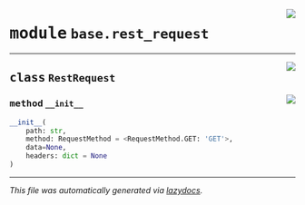 <!-- markdownlint-disable -->

<a href="https://github.com/switchcollab/Switch-Bots-Python-Library/tree/main/src/switch/base/rest_request.py#L0"><img align="right" src="https://img.shields.io/badge/-source-cccccc?style=flat-square"/></a>

# <kbd>module</kbd> `base.rest_request`






---

<a href="https://github.com/switchcollab/Switch-Bots-Python-Library/tree/main/src/switch/base/rest_request.py#L9"><img align="right" src="https://img.shields.io/badge/-source-cccccc?style=flat-square"/></a>

## <kbd>class</kbd> `RestRequest`




<a href="https://github.com/switchcollab/Switch-Bots-Python-Library/tree/main/src/switch/base/rest_request.py#L10"><img align="right" src="https://img.shields.io/badge/-source-cccccc?style=flat-square"/></a>

### <kbd>method</kbd> `__init__`

```python
__init__(
    path: str,
    method: RequestMethod = <RequestMethod.GET: 'GET'>,
    data=None,
    headers: dict = None
)
```











---

_This file was automatically generated via [lazydocs](https://github.com/ml-tooling/lazydocs)._
